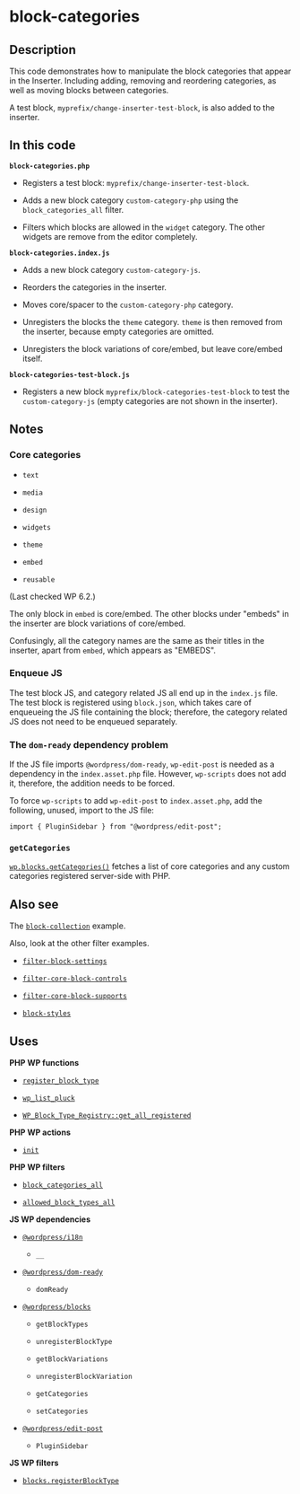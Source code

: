 # block-categories

## Description

This code demonstrates how to manipulate the block categories that appear in the Inserter. Including adding, removing and reordering categories, as well as moving blocks between categories.

A test block, `myprefix/change-inserter-test-block`, is also added to the inserter.

## In this code

**`block-categories.php`**

- Registers a test block: `myprefix/change-inserter-test-block`.

- Adds a new block category `custom-category-php` using the `block_categories_all` filter.

- Filters which blocks are allowed in the `widget` category. The other widgets are remove from the editor completely.

**`block-categories.index.js`**

- Adds a new block category `custom-category-js`.

- Reorders the categories in the inserter.

- Moves core/spacer to the `custom-category-php` category.

- Unregisters the blocks the `theme` category. `theme` is then removed from the inserter, because empty categories are omitted.

- Unregisters the block variations of core/embed, but leave core/embed itself.

**`block-categories-test-block.js`**

- Registers a new block `myprefix/block-categories-test-block` to test the `custom-category-js` (empty categories are not shown in the inserter).

## Notes

### Core categories

- `text`

- `media`

- `design`

- `widgets`

- `theme`

- `embed`

- `reusable`

(Last checked WP 6.2.)

The only block in `embed` is core/embed. The other blocks under "embeds" in the inserter are block variations of core/embed.

Confusingly, all the category names are the same as their titles in the inserter, apart from `embed`, which appears as "EMBEDS".

### Enqueue JS

The test block JS, and category related JS all end up in the `index.js` file. The test block is registered using `block.json`, which takes care of enqueueing the JS file containing the block; therefore, the category related JS does not need to be enqueued separately.

### The `dom-ready` dependency problem

If the JS file imports `@wordpress/dom-ready`, `wp-edit-post` is needed as a dependency in the `index.asset.php` file. However, `wp-scripts` does not add it, therefore, the addition needs to be forced.

To force `wp-scripts` to add `wp-edit-post` to `index.asset.php`, add the following, unused, import to the JS file:

```
import { PluginSidebar } from "@wordpress/edit-post";
```

### `getCategories`

[`wp.blocks.getCategories()`](https://developer.wordpress.org/block-editor/reference-guides/data/data-core-blocks/#getcategories) fetches a list of core categories and any custom categories registered server-side with PHP.

## Also see

The [`block-collection`](../block-collection/) example.

Also, look at the other filter examples.

- [`filter-block-settings`](../filter-block-settings/)

- [`filter-core-block-controls`](../filter-core-block-controls/)

- [`filter-core-block-supports`](../filter-core-block-supports/)

- [`block-styles`](../block-styles/)

## Uses

**PHP WP functions**

- [`register_block_type`](https://developer.wordpress.org/reference/functions/register_block_type/)

- [`wp_list_pluck`](https://developer.wordpress.org/reference/functions/wp_list_pluck/)

- [`WP_Block_Type_Registry::get_all_registered`](https://developer.wordpress.org/reference/classes/wp_block_type_registry/get_all_registered/)

**PHP WP actions**

- [`init`](https://developer.wordpress.org/reference/hooks/init/)

**PHP WP filters**

- [`block_categories_all`](https://developer.wordpress.org/reference/hooks/block_categories_all/)

- [`allowed_block_types_all`](https://developer.wordpress.org/reference/hooks/allowed_block_types_all/)

**JS WP dependencies**

- [`@wordpress/i18n`](https://developer.wordpress.org/block-editor/reference-guides/packages/packages-i18n/)

  - `__`

- [`@wordpress/dom-ready` ](https://developer.wordpress.org/block-editor/reference-guides/packages/packages-dom-ready/)

  - `domReady`

- [`@wordpress/blocks`](https://developer.wordpress.org/block-editor/reference-guides/packages/packages-blocks/)

  - `getBlockTypes`

  - `unregisterBlockType`

  - `getBlockVariations`

  - `unregisterBlockVariation`

  - `getCategories`

  - `setCategories`

- [`@wordpress/edit-post`](https://developer.wordpress.org/block-editor/reference-guides/packages/packages-edit-post/)

  - `PluginSidebar`

**JS WP filters**

- [`blocks.registerBlockType`](https://developer.wordpress.org/block-editor/reference-guides/filters/block-filters/#blocks-registerblocktype)

